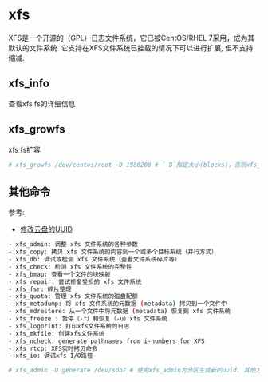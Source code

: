 # xfs
XFS是一个开源的（GPL）日志文件系统，它已被CentOS/RHEL 7采用，成为其默认的文件系统. 它支持在XFS文件系统已挂载的情况下可以进行扩展, 但不支持缩减.

## xfs_info
查看xfs fs的详细信息

## xfs_growfs
xfs fs扩容

```bash
# xfs_growfs /dev/centos/root -D 1986208 # `-D`指定大小(blocks)，否则xfs_growfs将会自动扩展XFS文件系统到最大的可用大小
```

## 其他命令
参考:
- [修改云盘的UUID](https://help.aliyun.com/document_detail/199739.html)

```bash
- xfs_admin: 调整 xfs 文件系统的各种参数
- xfs_copy: 拷贝 xfs 文件系统的内容到一个或多个目标系统（并行方式）
- xfs_db: 调试或检测 xfs 文件系统（查看文件系统碎片等）
- xfs_check: 检测 xfs 文件系统的完整性
- xfs_bmap: 查看一个文件的块映射
- xfs_repair: 尝试修复受损的 xfs 文件系统
- xfs_fsr: 碎片整理
- xfs_quota: 管理 xfs 文件系统的磁盘配额
- xfs_metadump: 将 xfs 文件系统的元数据 (metadata) 拷贝到一个文件中
- xfs_mdrestore: 从一个文件中将元数据 (metadata) 恢复到 xfs 文件系统
- xfs_freeze : 暂停（-f）和恢复（-u）xfs 文件系统
- xfs_logprint: 打印xfs文件系统的日志
- xfs_mkfile: 创建xfs文件系统
- xfs_ncheck: generate pathnames from i-numbers for XFS
- xfs_rtcp: XFS实时拷贝命令 
- xfs_io: 调试xfs I/O路径
```

```bash
# xfs_admin -U generate /dev/sdb7 # 使用xfs_admin为分区生成新的uuid. 其他方法: 1. `tune2fs -U c1b9d5a2-f162-11cf-9ece-0020afc76f16 /dev/sda5` 2. `uuidgen | xargs tune2fs /dev/sda5 -U`
```